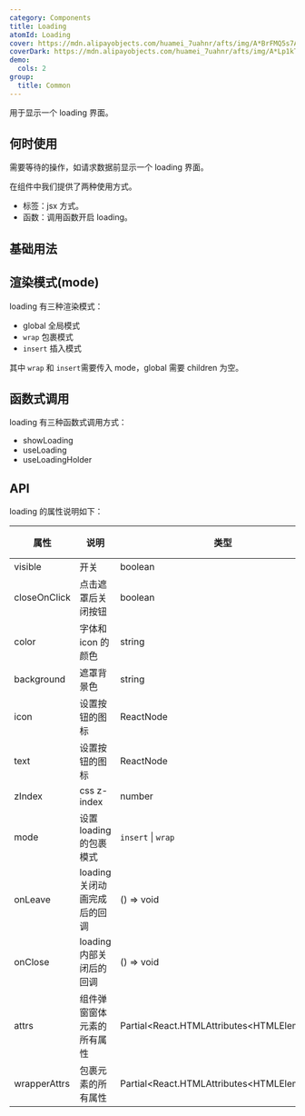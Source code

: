 ```yaml
---
category: Components
title: Loading
atomId: Loading
cover: https://mdn.alipayobjects.com/huamei_7uahnr/afts/img/A*BrFMQ5s7AAQAAAAAAAAAAAAADrJ8AQ/original
coverDark: https://mdn.alipayobjects.com/huamei_7uahnr/afts/img/A*Lp1kTYmSsgoAAAAAAAAAAAAADrJ8AQ/original
demo:
  cols: 2
group:
  title: Common
---
```


用于显示一个 loading 界面。

## 何时使用

需要等待的操作，如请求数据前显示一个 loading 界面。

在组件中我们提供了两种使用方式。

- 标签：jsx 方式。
- 函数：调用函数开启 loading。

## 基础用法

<!-- prettier-ignore -->
<code src="./demo/basic.tsx"></code>
<code src="./demo/slot.tsx"></code>

## 渲染模式(mode)

loading 有三种渲染模式：

- global 全局模式
- `wrap` 包裹模式
- `insert` 插入模式

其中 `wrap` 和 `insert`需要传入 mode，global 需要 children 为空。

<!-- prettier-ignore -->
<code src="./demo/global.tsx"></code>
<code src="./demo/insert.tsx"></code>
<code src="./demo/wrap.tsx"></code>

## 函数式调用

loading 有三种函数式调用方式：

- showLoading
- useLoading
- useLoadingHolder

<!-- prettier-ignore -->
<code src="./demo/showLoading.tsx"></code>
<code src="./demo/useLoading.tsx"></code>
<code src="./demo/useLoadingHolder.tsx"></code>

## API

loading 的属性说明如下：

| 属性         | 说明                         | 类型                                         | 默认值                   | 版本 |
| ------------ | ---------------------------- | -------------------------------------------- | ------------------------ | ---- |
| visible      | 开关                         | boolean                                      | false                    |      |
| closeOnClick | 点击遮罩后关闭按钮           | boolean                                      | false                    |      |
| color        | 字体和 icon 的颜色           | string                                       | `var(--t-text-color)`    |      |
| background   | 遮罩背景色                   | string                                       | `var(--t-mask-bg-color)` |      |
| icon         | 设置按钮的图标               | ReactNode                                    | 默认图标                 |      |
| text         | 设置按钮的图标               | ReactNode                                    | `loading...`             |      |
| zIndex       | css z-index                  | number                                       | 100                      |      |
| mode         | 设置 loading 的包裹模式      | `insert` \| `wrap`                           | `insert`                 |      |
| onLeave      | loading 关闭动画完成后的回调 | () => void                                   | -                        |      |
| onClose      | loading 内部关闭后的回调     | () => void                                   | -                        |      |
| attrs        | 组件弹窗窗体元素的所有属性   | Partial\<React.HTMLAttributes\<HTMLElement>> | --                       | --   |
| wrapperAttrs | 包裹元素的所有属性           | Partial\<React.HTMLAttributes\<HTMLElement>> | --                       | --   |
